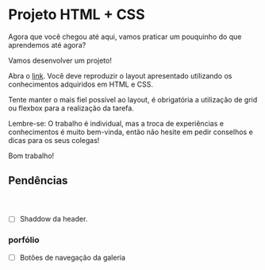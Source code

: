 # Projeto HTML + CSS

Agora que você chegou até aqui, vamos praticar um pouquinho do que aprendemos até agora?

Vamos desenvolver um projeto!

Abra o [link](https://www.figma.com/file/sx1wvTbw3k8w31YYBfmdZp/Exercicio01?node-id=0%3A1). Você deve reproduzir o layout apresentado utilizando os conhecimentos adquiridos em HTML e CSS.

Tente manter o mais fiel possível ao layout, é obrigatória a utilização de grid ou flexbox para a realização da tarefa.

Lembre-se: O trabalho é individual, mas a troca de experiências e conhecimentos é muito bem-vinda, então não hesite em pedir conselhos e dicas para os seus colegas!

Bom trabalho!


## Pendências

#### <header>
- [ ] Shaddow da header.

### <section> porfólio

- [ ] Botões de navegação da galeria
